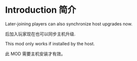 # Introduction 简介

Later-joining players can also synchronize host upgrades now. 

后加入玩家现在也可以同步主机升级.

This mod only works if installed by the host.

此 MOD 需要主机安装才有效。